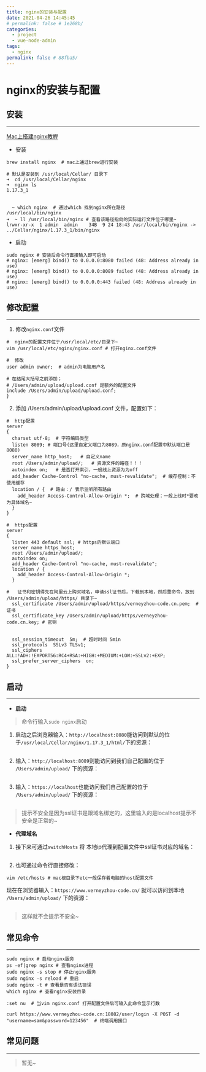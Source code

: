 ```yaml
---
title: nginx的安装与配置
date: 2021-04-26 14:45:45
# permalink: false # 1e268b/
categories: 
  - project
  - vue-node-admin
tags: 
  - nginx
permalink: false # 88fba5/
---
```

# nginx的安装与配置

## 安装
---
[Mac上搭建nginx教程](https://www.jianshu.com/p/c3294887c6b6)

- 安装

``` shell
brew install nginx  # mac上通过brew进行安装

# 默认是安装到 /usr/local/Cellar/ 目录下
➜  cd /usr/local/Cellar/nginx
➜  nginx ls
1.17.3_1


  ~ which nginx  # 通过which 找到nginx所在路径
/usr/local/bin/nginx
➜  ~ ll /usr/local/bin/nginx # 查看该路径指向的实际运行文件位于哪里~
lrwxr-xr-x  1 admin  admin    34B  9 24 18:43 /usr/local/bin/nginx -> ../Cellar/nginx/1.17.3_1/bin/nginx
```
- 启动

``` shell
sudo nginx # 安装后命令行直接输入即可启动
# nginx: [emerg] bind() to 0.0.0.0:8080 failed (48: Address already in use)
# nginx: [emerg] bind() to 0.0.0.0:8089 failed (48: Address already in use)
# nginx: [emerg] bind() to 0.0.0.0:443 failed (48: Address already in use)
```

## 修改配置
---

1. 修改`nginx.conf`文件
``` shell
#  nginx的配置文件位于/usr/local/etc/目录下~
vim /usr/local/etc/nginx/nginx.conf # 打开nginx.conf文件

#  修改
user admin owner;  # admin为电脑用户名

# 在结尾大括号之前添加；
# /Users/admin/upload/upload.conf 是额外的配置文件
include /Users/admin/upload/upload.conf;
}
```

2. 添加 /Users/admin/upload/upload.conf 文件，配置如下：
``` shell
#  http配置
server
{ 
  charset utf-8;  # 字符编码类型
  listen 8089; # 端口号(这里自定义端口为8089，原nginx.conf配置中默认端口是8080)
  server_name http_host;   # 自定义name
  root /Users/admin/upload/;   # 资源文件的路径！！！
  autoindex on;   # 是否打开索引，一般线上资源为为off
  add_header Cache-Control "no-cache, must-revalidate";  # 缓存控制：不使用缓存
  location / {  # 路由：/ 表示监听所有路由
    add_header Access-Control-Allow-Origin *;  # 跨域处理：一般上线时*要改为具体域名~
  }
}

#  https配置
server
{
  listen 443 default ssl; # https的默认端口
  server_name https_host;
  root /Users/admin/upload/;
  autoindex on;
  add_header Cache-Control "no-cache, must-revalidate";
  location / {
    add_header Access-Control-Allow-Origin *;
  }
  
#   证书和密钥得先在阿里云上购买域名，申请ssl证书后，下载到本地，然后重命令，放到 /Users/admin/upload/https/ 目录下~
  ssl_certificate /Users/admin/upload/https/verneyzhou-code.cn.pem;  # 证书
  ssl_certificate_key /Users/admin/upload/https/verneyzhou-code.cn.key; # 密钥
  
  
  ssl_session_timeout  5m;  # 超时时间 5min
  ssl_protocols  SSLv3 TLSv1;
  ssl_ciphers  ALL:!ADH:!EXPORT56:RC4+RSA:+HIGH:+MEDIUM:+LOW:+SSLv2:+EXP;
  ssl_prefer_server_ciphers  on;
}
```



## 启动
---

- **启动**
> 命令行输入`sudo nginx`启动

1. 启动之后浏览器输入：`http://localhost:8080`能访问到默认的位于`/usr/local/Cellar/nginx/1.17.3_1/html/`下的资源：

<img class="zoom-custom-imgs" :src="$withBase('/images/project/nginx001.png')" width="auto"/>

2. 输入：`http://localhost:8089`则能访问到我们自己配置的位于 `/Users/admin/upload/` 下的资源：

<img class="zoom-custom-imgs" :src="$withBase('/images/project/nginx002.png')" width="auto"/>

3. 输入：`https://localhost`也能访问我们自己配置的位于 `/Users/admin/upload/` 下的资源：

<img class="zoom-custom-imgs" :src="$withBase('/images/project/nginx003.png')" width="auto"/>

> 提示不安全是因为ssl证书是跟域名绑定的，这里输入的是localhost提示不安全是正常的~



- **代理域名**
1. 接下来可通过`switchHosts` 将 本地ip代理到配置文件中ssl证书对应的域名：

<img class="zoom-custom-imgs" :src="$withBase('/images/project/nginx004.png')" width="auto"/>

2. 也可通过命令行直接修改：
``` shell
vim /etc/hosts # mac根目录下etc一般保存着电脑的host配置文件
```
现在在浏览器输入：`https://www.verneyzhou-code.cn/` 就可以访问到本地 `/Users/admin/upload/` 下的资源：

<img class="zoom-custom-imgs" :src="$withBase('/images/project/nginx005.png')" width="auto"/>

> 这样就不会提示不安全~

## 常见命令
---
``` shell
sudo nginx # 启动nginx服务
ps -ef|grep nginx # 查看nginx进程
sudo nginx -s stop # 停止nginx服务
sudo nginx -s reload # 重启
sudo nginx -t # 查看是否有语法错误
which nginx # 查看nginx安装目录

:set nu  # 当vim nginx.conf 打开配置文件后可输入此命令显示行数

curl https://www.verneyzhou-code.cn:18082/user/login -X POST -d "username=sam&password=123456"  # 终端调用接口
```


## 常见问题
---
> 暂无~



<fix-link label="Back" href="/project/vue-node-admin/"></fix-link>


<!-- 2021-04-26 -->




